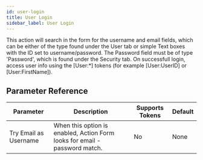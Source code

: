 ```yaml
---
id: user-login
title: User Login
sidebar_label: User Login
---
```



This action will search in the form for the username and email fields, which can be either of the type found under the User tab or simple Text boxes with the ID set to username/password. The Password field must be of type 'Password', which is found under the Security tab. On successfull login, access user info using the [User:*] tokens (for example [User:UserID] or [User:FirstName]).

## Parameter Reference
| Parameter | Description | Supports Tokens | Default |
| -- | -- | -- | -- |
| Try Email as Username | When this option is enabled, Action Form looks for email - password match. | No | None |
